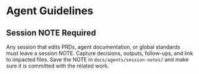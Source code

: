<!-- Generated by scripts/sync_agents_rules.py; do not edit manually. -->

# Agent Guidelines

## Session NOTE Required

Any session that edits PRDs, agent documentation, or global standards must leave a session NOTE. Capture decisions, outputs, follow-ups, and link to impacted files. Save the NOTE in `docs/agents/session-notes/` and make sure it is committed with the related work.
